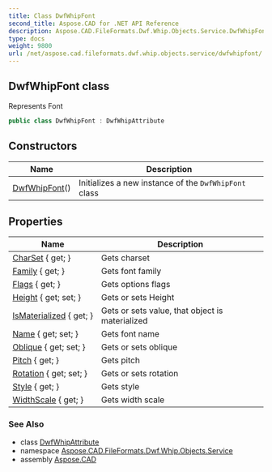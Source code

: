 ```yaml
---
title: Class DwfWhipFont
second_title: Aspose.CAD for .NET API Reference
description: Aspose.CAD.FileFormats.Dwf.Whip.Objects.Service.DwfWhipFont class. Represents Font
type: docs
weight: 9800
url: /net/aspose.cad.fileformats.dwf.whip.objects.service/dwfwhipfont/
---
```

## DwfWhipFont class

Represents Font

```csharp
public class DwfWhipFont : DwfWhipAttribute
```

## Constructors

| Name | Description |
| --- | --- |
| [DwfWhipFont](dwfwhipfont/)() | Initializes a new instance of the `DwfWhipFont` class |

## Properties

| Name | Description |
| --- | --- |
| [CharSet](../../aspose.cad.fileformats.dwf.whip.objects.service/dwfwhipfont/charset/) { get; } | Gets charset |
| [Family](../../aspose.cad.fileformats.dwf.whip.objects.service/dwfwhipfont/family/) { get; } | Gets font family |
| [Flags](../../aspose.cad.fileformats.dwf.whip.objects.service/dwfwhipfont/flags/) { get; } | Gets options flags |
| [Height](../../aspose.cad.fileformats.dwf.whip.objects.service/dwfwhipfont/height/) { get; set; } | Gets or sets Height |
| [IsMaterialized](../../aspose.cad.fileformats.dwf.whip.objects/dwfwhipobject/ismaterialized/) { get; } | Gets or sets value, that object is materialized |
| [Name](../../aspose.cad.fileformats.dwf.whip.objects.service/dwfwhipfont/name/) { get; set; } | Gets font name |
| [Oblique](../../aspose.cad.fileformats.dwf.whip.objects.service/dwfwhipfont/oblique/) { get; set; } | Gets or sets oblique |
| [Pitch](../../aspose.cad.fileformats.dwf.whip.objects.service/dwfwhipfont/pitch/) { get; } | Gets pitch |
| [Rotation](../../aspose.cad.fileformats.dwf.whip.objects.service/dwfwhipfont/rotation/) { get; set; } | Gets or sets rotation |
| [Style](../../aspose.cad.fileformats.dwf.whip.objects.service/dwfwhipfont/style/) { get; } | Gets style |
| [WidthScale](../../aspose.cad.fileformats.dwf.whip.objects.service/dwfwhipfont/widthscale/) { get; } | Gets width scale |

### See Also

* class [DwfWhipAttribute](../../aspose.cad.fileformats.dwf.whip.objects/dwfwhipattribute/)
* namespace [Aspose.CAD.FileFormats.Dwf.Whip.Objects.Service](../../aspose.cad.fileformats.dwf.whip.objects.service/)
* assembly [Aspose.CAD](../../)


